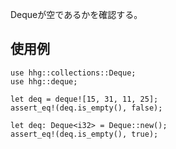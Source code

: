 Dequeが空であるかを確認する。

## 使用例

```
use hhg::collections::Deque;
use hhg::deque;

let deq = deque![15, 31, 11, 25];
assert_eq!(deq.is_empty(), false);

let deq: Deque<i32> = Deque::new();
assert_eq!(deq.is_empty(), true);
```
